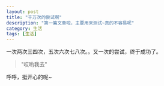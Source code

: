 ```yaml
---
layout: post
title: "千万次的尝试啊"
description: "第一篇文章啦，主要用来测试~真的不容易呢"
category: 生活
tags: [生活]
---
```



一次两次三四次，五次六次七八次。。又一次的尝试，终于成功了。

> "哎哟我去"

呼呼，挺开心的呢~
